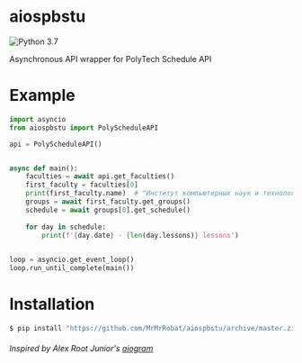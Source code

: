 # aiospbstu
![Python 3.7](https://img.shields.io/badge/Python%203.7-blue.svg) 

Asynchronous API wrapper for PolyTech Schedule API

# Example
```python
import asyncio
from aiospbstu import PolyScheduleAPI

api = PolyScheduleAPI()


async def main():
    faculties = await api.get_faculties()
    first_faculty = faculties[0]
    print(first_faculty.name)  # "Институт компьютерных наук и технологий"
    groups = await first_faculty.get_groups()
    schedule = await groups[0].get_schedule()
    
    for day in schedule:
        print(f'{day.date} - {len(day.lessons)} lessons')
        

loop = asyncio.get_event_loop()
loop.run_until_complete(main())
```

# Installation
```bash
$ pip install "https://github.com/MrMrRobat/aiospbstu/archive/master.zip"
```


###### Inspired by Alex Root Junior's [aiogram](https://github.com/aiogram/aiogram)